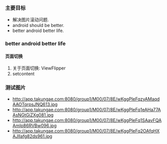 ### 主要目标
- 解决图片滚动问题.
- android should be better.
- better android better life.


### better android better life

#### 页面切换

1. 关于页面切换:  ViewFlipper 
2. setcontent

### 测试图片

- http://app.takungae.com:8080/group1/M00/07/8E/wKggPleFqzyAMaqdAAOTqrpsJNQ613.jpg
- http://app.takungae.com:8080/group1/M00/07/8E/wKggPleFq1eAHa77AAsNGtGiZXg081.jpg
- http://app.takungae.com:8080/group1/M00/07/8E/wKggPleFq1SAavFQAAmIp86RVBw096.jpg
- http://app.takungae.com:8080/group1/M00/07/8E/wKggPleFq2OAfqHXAJlIafg82ds961.jpg